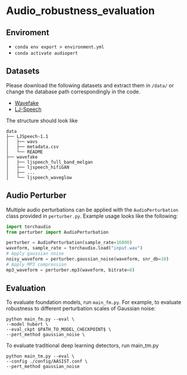 # Audio_robustness_evaluation

## Enviroment

- ``conda env export > environment.yml``
- ``conda activate audiopert``

## Datasets

Please download the following datasets and extract them in ``/data/``  or change the database path correspondingly in the code.

- [Wavefake](https://zenodo.org/records/5642694) 
- [LJ-Speech](https://keithito.com/LJ-Speech-Dataset/)

The structure should look like

```
data
├── LJSpeech-1.1
│ 	├── wavs
│	├── metadata.csv
│ 	└── README
├── wavefake
│ 	├── ljspeech_full_band_melgan
│	├── ljspeech_hifiGAN
│	├── ...
│ 	└── ljspeech_waveglow
```

## Audio Perturber

Multiple audio perturbations can be applied with the ``AudioPerturbation`` class provided in ``perturber.py``. Example usage looks like the following:

```python
import torchaudio
from perturber import AudioPerturbation

perturber = AudioPerturbation(sample_rate=16000)
waveform, sample_rate = torchaudio.load("input.wav")
# Apply gaussian noise
noisy_waveform = perturber.gaussian_noise(waveform, snr_db=10)
# Apply MP3 compression
mp3_waveform = perturber.mp3(waveform, bitrate=8)
```

## Evaluation

To evaluate foundation models, run ``main_fm.py``. For example, to evaluate robustness to different perturbation scales of Gaussian noise:

```
python main_fm.py --eval \
--model hubert \
--eval_ckpt $PATH_TO_MODEL_CHECKPOINT$ \
--pert_method gaussian_noise \ 
```



To evaluate traditional deep learning detectors, run main_tm.py

```
python main_tm.py --eval \
--config ./config/AASIST.conf \
--pert_method gaussian_noise
```
